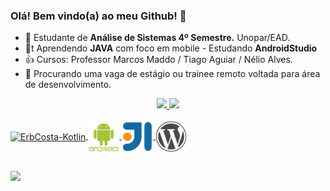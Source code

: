 ### Olá! Bem vindo(a) ao meu Github! 👋

- 🔭 Estudante de <b>Análise de Sistemas 4º Semestre.</b> Unopar/EAD.
- 🌱t Aprendendo <b>JAVA</b> com foco em mobile - Estudando <b>AndroidStudio</b>
- 👍 Cursos: Professor Marcos Maddo / Tiago Aguiar / Nélio Alves.
- 💬 Procurando uma vaga de estágio ou trainee remoto voltada para área de desenvolvimento.

<div align="center">
  <a href="https://github.com/erbcosta">
  <img height="180em" src="https://github-readme-stats.vercel.app/api?username=erbcosta&show_icons=true&theme=dark&include_all_commits=true&count_private=true"/>
  <img height="180em" src="https://github-readme-stats.vercel.app/api/top-langs/?username=erbcosta&layout=compact&langs_count=7&theme=dark"/>
</div>
  
  <div style="display: inline_block"><br>
  <img align="center" alt="ErbCosta-Kotlin" height="50" width="50" src="[https://github.com/devicons/devicon/blob/master/icons/kotlin/kotlin-original-wordmark.svg](https://github.com/devicons/devicon/blob/master/icons/kotlin/kotlin-plain-wordmark.svg)">
  <img align="center" alt="ErbCosta-Kotlin" height="50" width="50" src="https://github.com/devicons/devicon/blob/master/icons/android/android-plain-wordmark.svg"> 
  <img align="center" alt="ErbCosta-Kotlin" height="50" width="50" src="https://github.com/devicons/devicon/blob/master/icons/intellij/intellij-original.svg">
  <img align="center" alt="ErbCosta-Kotlin" height="50" width="50" src="https://github.com/devicons/devicon/blob/master/icons/wordpress/wordpress-plain.svg"> 
  </div>
  
  ##
 
<div> 

  <a href="https://www.linkedin.com/in/elton-rbcosta/" target="_blank"><img src="https://img.shields.io/badge/-LinkedIn-%230077B5?style=for-the-badge&logo=linkedin&logoColor=white" target="_blank"></a> 
 
 
</div>
